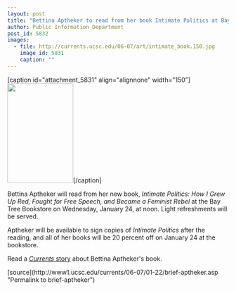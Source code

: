 ```yaml
---
layout: post
title: "Bettina Aptheker to read from her book Intimate Politics at Bay Tree Bookstore Jan. 24"
author: Public Information Department
post_id: 5832
images:
  - file: http://currents.ucsc.edu/06-07/art/intimate_book.150.jpg
    image_id: 5831
    caption: ""
---
```


[caption id="attachment_5831" align="alignnone" width="150"]<a href="http://localhost/mysite/wp-content/uploads/2007/01/intimate_book.150.jpg"><img class="size-full wp-image-5831" src="http://localhost/mysite/wp-content/uploads/2007/01/intimate_book.150.jpg" alt="" width="150" height="225" /></a>[/caption]
<a name="content" id="content"></a>
<p>
  Bettina Aptheker will read from her new book, <i>Intimate Politics: How I Grew Up Red, Fought for Free Speech, and Became a Feminist Rebel</i> at the Bay Tree Bookstore on Wednesday, January 24, at noon. Light refreshments will be served.
</p>
<p>
  Aptheker will be available to sign copies of <i>Intimate Politics</i> after the reading, and all of her books will be 20 percent off on January 24 at the bookstore.
</p>
<p>
  Read a <a href="http://currents.ucsc.edu/06-07/10-23/aptheker.asp"><i>Currents</i> story</a> about Bettina Aptheker's book.
</p>
[source](http://www1.ucsc.edu/currents/06-07/01-22/brief-aptheker.asp "Permalink to brief-aptheker")

